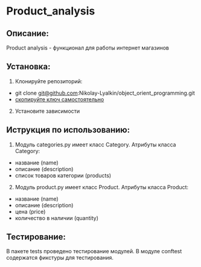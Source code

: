 # Product_analysis

## Описание:
Product analysis - функционал для работы интернет магазинов 

## Установка:
1. Клонируйте репозиторий:
- git clone git@github.com:Nikolay-Lyalkin/object_orient_programming.git
- [скопируйте ключ самостоятельно](https://github.com/Nikolay-Lyalkin/object_orient_programming)
2. Установите зависимости

## Иструкция по использованию:
1. Модуль categories.py имеет класс Category.
Атрибуты класса Category:
- название (name)
- описание (description)
- список товаров категории (products)


2. Модуль product.py имеет класс Product.
Атрибуты класса Product:
- название (name)
- описание (description)
- цена (price)
- количество в наличии (quantity)

## Тестирование:
В пакете tests проведено тестирование модулей.
В модуле conftest содержатся фикстуры для тестирования.